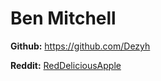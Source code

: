 # Ben Mitchell

**Github:**  https://github.com/Dezyh

**Reddit:**  [RedDeliciousApple](https://www.reddit.com/RedDeliciousApple)
